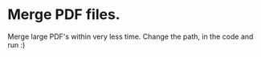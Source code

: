 # Merge PDF files. 

Merge large PDF's within very less time. 
Change the path, in the code and run :)
